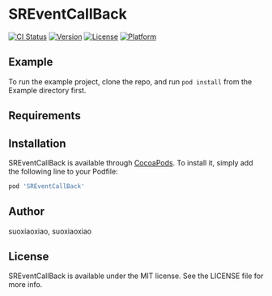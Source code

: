 # SREventCallBack

[![CI Status](http://img.shields.io/travis/suoxiaoxiao/SREventCallBack.svg?style=flat)](https://travis-ci.org/suoxiaoxiao/SREventCallBack)
[![Version](https://img.shields.io/cocoapods/v/SREventCallBack.svg?style=flat)](http://cocoapods.org/pods/SREventCallBack)
[![License](https://img.shields.io/cocoapods/l/SREventCallBack.svg?style=flat)](http://cocoapods.org/pods/SREventCallBack)
[![Platform](https://img.shields.io/cocoapods/p/SREventCallBack.svg?style=flat)](http://cocoapods.org/pods/SREventCallBack)

## Example

To run the example project, clone the repo, and run `pod install` from the Example directory first.

## Requirements

## Installation

SREventCallBack is available through [CocoaPods](http://cocoapods.org). To install
it, simply add the following line to your Podfile:

```ruby
pod 'SREventCallBack'
```

## Author

suoxiaoxiao, suoxiaoxiao

## License

SREventCallBack is available under the MIT license. See the LICENSE file for more info.
